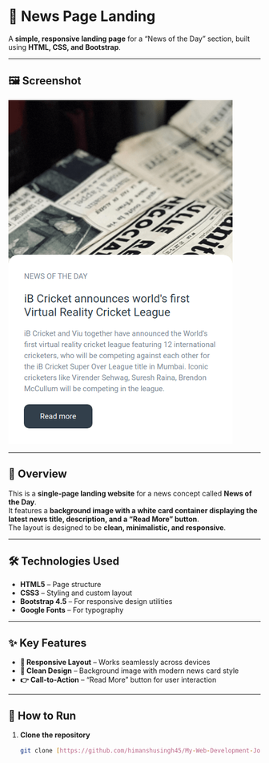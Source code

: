 # 📰 News Page Landing  

A **simple, responsive landing page** for a “News of the Day” section, built using **HTML, CSS, and Bootstrap**.

---

## 🖼️ Screenshot  

![News Page Screenshot](./news-v2.png)

---

## 📖 Overview  

This is a **single-page landing website** for a news concept called **News of the Day**.  
It features a **background image with a white card container displaying the latest news title, description, and a “Read More” button**.  
The layout is designed to be **clean, minimalistic, and responsive**.

---

## 🛠️ Technologies Used  

- **HTML5** – Page structure  
- **CSS3** – Styling and custom layout  
- **Bootstrap 4.5** – For responsive design utilities  
- **Google Fonts** – For typography  

---

## ✨ Key Features  

- **📱 Responsive Layout** – Works seamlessly across devices  
- **🎨 Clean Design** – Background image with modern news card style  
- **👉 Call-to-Action** – “Read More” button for user interaction  

---

## 🚀 How to Run  

1. **Clone the repository**  
   ```bash
   git clone [https://github.com/himanshusingh45/My-Web-Development-Journey]
